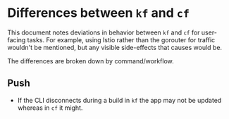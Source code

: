 # Differences between `kf` and `cf`

This document notes deviations in behavior between `kf` and `cf` for
user-facing tasks. For example, using Istio rather than the gorouter for traffic
wouldn't be mentioned, but any visible side-effects that causes would be.

The differences are broken down by command/workflow.

## Push

* If the CLI disconnects during a build in `kf` the app may not be updated
  whereas in `cf` it might.

